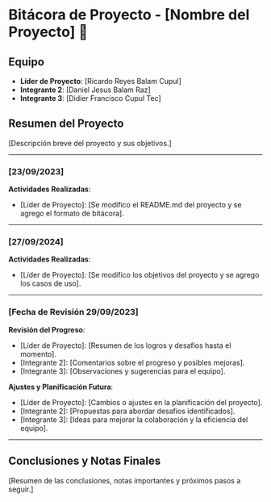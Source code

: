 # Bitácora de Proyecto - [Nombre del Proyecto] 📝

## Equipo

- **Líder de Proyecto**: [Ricardo Reyes Balam Cupul]
- **Integrante 2**: [Daniel Jesus Balam Raz]
- **Integrante 3**: [Didier Francisco Cupul Tec]

## Resumen del Proyecto

[Descripción breve del proyecto y sus objetivos.]

---

### [23/09/2023]

**Actividades Realizadas**:

- [Líder de Proyecto]: [Se modifico el README.md del proyecto y se agrego el formato de bitácora].

---

### [27/09/2024]

**Actividades Realizadas**:

- [Líder de Proyecto]: [Se modifico los objetivos del proyecto y se agrego los casos de uso].

---

### [Fecha de Revisión 29/09/2023]

**Revisión del Progreso**:

- [Líder de Proyecto]: [Resumen de los logros y desafíos hasta el momento].
- [Integrante 2]: [Comentarios sobre el progreso y posibles mejoras].
- [Integrante 3]: [Observaciones y sugerencias para el equipo].

**Ajustes y Planificación Futura**:

- [Líder de Proyecto]: [Cambios o ajustes en la planificación del proyecto].
- [Integrante 2]: [Propuestas para abordar desafíos identificados].
- [Integrante 3]: [Ideas para mejorar la colaboración y la eficiencia del equipo].

---

## Conclusiones y Notas Finales

[Resumen de las conclusiones, notas importantes y próximos pasos a seguir.]
